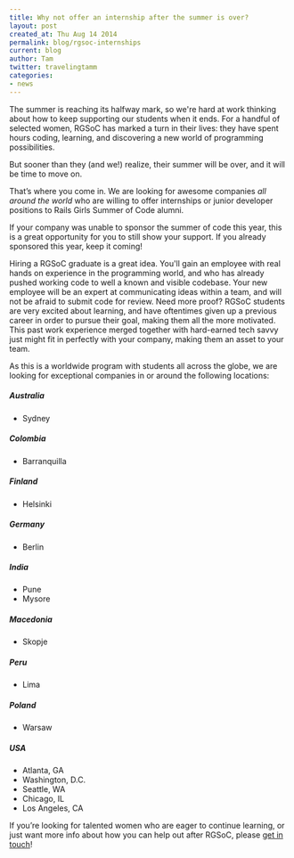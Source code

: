 ```yaml
---
title: Why not offer an internship after the summer is over?
layout: post
created_at: Thu Aug 14 2014
permalink: blog/rgsoc-internships
current: blog
author: Tam
twitter: travelingtamm
categories:
- news
---
```


The summer is reaching its halfway mark, so we're hard at work thinking about how to keep supporting our students when it ends. For a handful of selected women, RGSoC has marked a turn in their lives: they have spent hours coding, learning, and discovering a new world of programming possibilities.

But sooner than they (and we!) realize, their summer will be over, and it will be time to move on.

That’s where you come in. We are looking for awesome companies _all around the world_ who are willing to offer internships or junior developer positions to Rails Girls Summer of Code alumni.

If your company was unable to sponsor the summer of code this year, this is a great opportunity for you to still show your support. If you already sponsored this year, keep it coming!

Hiring a RGSoC graduate is a great idea. You'll gain an employee with real hands on experience in the programming world, and who has already pushed working code to well a known and visible codebase. Your new employee will be an expert at communicating ideas within a team, and will not be afraid to submit code for review. Need more proof? RGSoC students are very excited about learning, and have oftentimes given up a previous career in order to pursue their goal, making them all the more motivated. This past work experience merged together with hard-earned tech savvy just might fit in perfectly with your company, making them an asset to your team.

As this is a worldwide program with students all across the globe, we are looking for exceptional companies in or around the following locations:

##### Australia
* Sydney

##### Colombia
* Barranquilla

##### Finland
* Helsinki

##### Germany
* Berlin

##### India
* Pune
* Mysore

##### Macedonia
* Skopje

##### Peru
* Lima

##### Poland
* Warsaw

##### USA

* Atlanta, GA
* Washington, D.C.
* Seattle, WA
* Chicago, IL
* Los Angeles, CA

If you’re looking for talented women who are eager to continue learning, or just want more info about how you can help out after RGSoC, please [get in touch](mailto:summer-of-code@railsgirls.com)!

